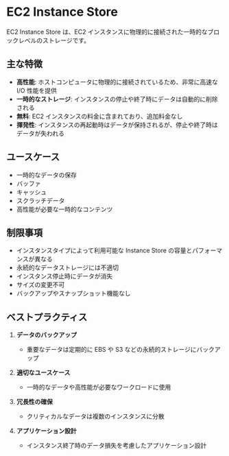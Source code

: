 # EC2 Instance Store

EC2 Instance Store は、EC2 インスタンスに物理的に接続された一時的なブロックレベルのストレージです。

## 主な特徴

- **高性能**: ホストコンピュータに物理的に接続されているため、非常に高速な I/O 性能を提供
- **一時的なストレージ**: インスタンスの停止や終了時にデータは自動的に削除される
- **無料**: EC2 インスタンスの料金に含まれており、追加料金なし
- **揮発性**: インスタンスの再起動時はデータが保持されるが、停止や終了時はデータが失われる

## ユースケース

- 一時的なデータの保存
- バッファ
- キャッシュ
- スクラッチデータ
- 高性能が必要な一時的なコンテンツ

## 制限事項

- インスタンスタイプによって利用可能な Instance Store の容量とパフォーマンスが異なる
- 永続的なデータストレージには不適切
- インスタンス停止時にデータが消失
- サイズの変更不可
- バックアップやスナップショット機能なし

## ベストプラクティス

1. **データのバックアップ**

   - 重要なデータは定期的に EBS や S3 などの永続的ストレージにバックアップ

2. **適切なユースケース**

   - 一時的なデータや高性能が必要なワークロードに使用

3. **冗長性の確保**

   - クリティカルなデータは複数のインスタンスに分散

4. **アプリケーション設計**
   - インスタンス終了時のデータ損失を考慮したアプリケーション設計
